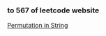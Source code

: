 ### to 567 of leetcode website

[Permutation in String](https://leetcode-cn.com/problems/permutation-in-string/)